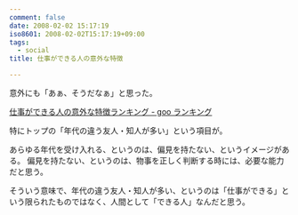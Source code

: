 ```yaml
---
comment: false
date: 2008-02-02 15:17:19
iso8601: 2008-02-02T15:17:19+09:00
tags:
  - social
title: 仕事ができる人の意外な特徴

---
```


意外にも「あぁ、そうだなぁ」と思った。

<a title="仕事ができる人の意外な特徴ランキング - goo ランキング" href="http://ranking.goo.ne.jp/ranking/category/014/skillful_unexpected/">仕事ができる人の意外な特徴ランキング - goo ランキング</a>

特にトップの「年代の違う友人・知人が多い」という項目が。

あらゆる年代を受け入れる、というのは、偏見を持たない、というイメージがある。
偏見を持たない、というのは、物事を正しく判断する時には、必要な能力だと思う。

そういう意味で、年代の違う友人・知人が多い、というのは「仕事ができる」という限られたものではなく、人間として「できる人」なんだと思う。
